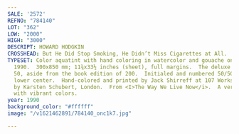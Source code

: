 ```yaml
---
SALE: '2572'
REFNO: "784140"
LOT: "362"
LOW: "2000"
HIGH: "3000"
DESCRIPT: HOWARD HODGKIN
CROSSHEAD: But He Did Stop Smoking, He Didn’t Miss Cigarettes at All.
TYPESET: Color aquatint with hand coloring in watercolor and gouache on Fabriano Ingres,
  1990.  300x850 mm; 11¾x33½ inches (sheet), full margins.  The deluxe edition of
  50, aside from the book edition of 200.  Initialed and numbered 50/50 in pencil,
  lower center.  Hand-colored and printed by Jack Shirreff at 107 Workshop, Wiltshire.  Published
  by Karsten Schubert, London.  From <I>The Way We Live Now</i>.  A very good impression
  with vibrant colors.
year: 1990
background_color: "#ffffff"
image: "/v1621462891/784140_onc1k7.jpg"

---
```

